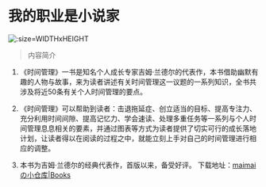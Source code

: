 # 我的职业是小说家


![](https://cdn.staticaly.com/gh/maimai977977/images@master/202306041322009.jpg ':size=WIDTHxHEIGHT')


 > 内容简介

1. 《时间管理》一书是知名个人成长专家吉姆·兰德尔的代表作，本书借助幽默有趣的人物与故事，来为读者讲述有关时间管理这一议题的一系列知识，全书共涉及将近50条有关个人时间管理的要点。

2. 《时间管理》可以帮助到读者：击退拖延症、创立适当的目标、提高专注力、充分利用时间间隙、提高记忆力、学会速读、处理多重任务等一系列与个人时间管理息息相关的要素，并通过图表等方式为读者提供了切实可行的成长落地计划，让读者得以在阅读的过程之中，就能立刻上手对自己的时间管理进行相应的调整。

3. 本书为吉姆·兰德尔的经典代表作，首版以来，备受好评。
下载地址：[maimaiの小仓库|Books](http://maimai977977.ysepan.com/)